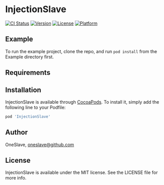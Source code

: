 # InjectionSlave

[![CI Status](https://img.shields.io/travis/OneSlave/InjectionSlave.svg?style=flat)](https://travis-ci.org/OneSlave/InjectionSlave)
[![Version](https://img.shields.io/cocoapods/v/InjectionSlave.svg?style=flat)](https://cocoapods.org/pods/InjectionSlave)
[![License](https://img.shields.io/cocoapods/l/InjectionSlave.svg?style=flat)](https://cocoapods.org/pods/InjectionSlave)
[![Platform](https://img.shields.io/cocoapods/p/InjectionSlave.svg?style=flat)](https://cocoapods.org/pods/InjectionSlave)

## Example

To run the example project, clone the repo, and run `pod install` from the Example directory first.

## Requirements

## Installation

InjectionSlave is available through [CocoaPods](https://cocoapods.org). To install
it, simply add the following line to your Podfile:

```ruby
pod 'InjectionSlave'
```

## Author

OneSlave, oneslave@github.com

## License

InjectionSlave is available under the MIT license. See the LICENSE file for more info.
